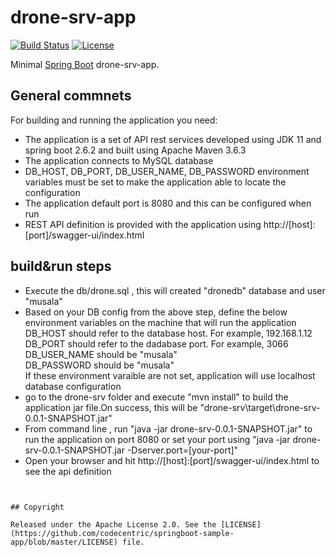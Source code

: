 # drone-srv-app

[![Build Status](https://travis-ci.org/codecentric/springboot-sample-app.svg?branch=master)](https://travis-ci.org/codecentric/springboot-sample-app)
[![License](http://img.shields.io/:license-apache-blue.svg)](http://www.apache.org/licenses/LICENSE-2.0.html)

Minimal [Spring Boot](http://projects.spring.io/spring-boot/) drone-srv-app.

## General commnets

For building and running the application you need:

- The application is a set of API rest services developed using JDK 11 and spring boot 2.6.2 and built using Apache Maven 3.6.3
- The application connects to MySQL database
- DB_HOST, DB_PORT, DB_USER_NAME, DB_PASSWORD environment variables must be set to make the application able to locate the configuration
- The application default port is 8080 and this can be configured when run
- REST API definition is provided with the application using http://[host]:[port]/swagger-ui/index.html

## build&run steps 


- Execute the db/drone.sql , this will created "dronedb" database and user "musala"
- Based on your DB config from the above step, define the below environment variables on the machine that will run the application <br>
  DB_HOST should refer to the database host. For example, 192.168.1.12 <br>
  DB_PORT should refer to the dadabase port. For example, 3066<br>
  DB_USER_NAME should be "musala" <br>
  DB_PASSWORD  should be "musala" <br>
  If these environment varaible are not set, application will use localhost database configuration
- go to the drone-srv folder and execute "mvn install" to build the application jar file.On success, this will be "drone-srv\target\drone-srv-0.0.1-SNAPSHOT.jar"
- From command line , run "java -jar drone-srv-0.0.1-SNAPSHOT.jar" to run the application on port 8080  or set your port using  "java -jar drone-srv-0.0.1-SNAPSHOT.jar -Dserver.port=[your-port]"
- Open your browser and hit http://[host]:[port]/swagger-ui/index.html to see the api definition
```


## Copyright

Released under the Apache License 2.0. See the [LICENSE](https://github.com/codecentric/springboot-sample-app/blob/master/LICENSE) file.
